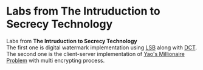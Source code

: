 # Labs from The Intruduction to Secrecy Technology
Labs from __The Intruduction to Secrecy Technology__  
The first one is digital watermark implementation using [LSB](https://en.wikipedia.org/wiki/Least_significant_bit) along with [DCT](https://en.wikipedia.org/wiki/Discrete_cosine_transform).  
The second one is the client-server implementation of [Yao's Millionaire Problem](https://en.wikipedia.org/wiki/Yao%27s_Millionaires%27_Problem) with multi encrypting process.
